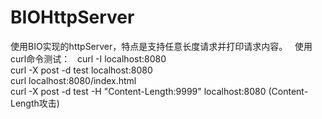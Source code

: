 # BIOHttpServer
使用BIO实现的httpServer，特点是支持任意长度请求并打印请求内容。  
使用curl命令测试：  
curl -I localhost:8080  
curl -X post -d test localhost:8080  
curl localhost:8080/index.html  
curl -X post -d test -H "Content-Length:9999" localhost:8080 (Content-Length攻击)
